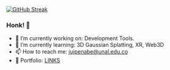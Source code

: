 [![GitHub Streak](https://streak-stats.demolab.com?user=jujpenabe&theme=github-dark&hide_border=true&border_radius=44&card_width=595&fire=EB750E&ring=134DEE)](https://git.io/streak-stats)

### Honk! 🦢

- 🔭 I’m currently working on: Development Tools.
- 🌱 I’m currently learning: 3D Gaussian Splatting, XR, Web3D
- 📫 How to reach me: jujpenabe@unal.edu.co
- 📁 Portfolio: [LINKS](https://mainpage.me/catblue44)
<!--
**jujpenabe/jujpenabe** is a ✨ _special_ ✨ repository because its `README.md` (this file) appears on your GitHub profile.

Here are some ideas to get you started:

- 🔭 I’m currently working on ...
- 🌱 I’m currently learning ...
- 👯 I’m looking to collaborate on ...
- 🤔 I’m looking for help with ...
- 💬 Ask me about ...
 ...
- 😄 Pronouns: ...
- ⚡ Fun fact: ...
![image](https://user-images.githubusercontent.com/17988529/161149198-461e2665-4f2f-4892-87ab-86c4c92a22e8.png)
-->
